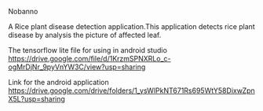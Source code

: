 Nobanno

A Rice plant disease detection application.This application detects rice plant disease by analysis the picture of affected leaf.

The tensorflow lite file for using in android studio 
https://drive.google.com/file/d/1KrzmSPNXRLo_c-ogMrDjNr_9pyVnYW3C/view?usp=sharing

Link for the android application
https://drive.google.com/drive/folders/1_ysWlPkNT671Rs695WtY58DixwZpnX5L?usp=sharing

